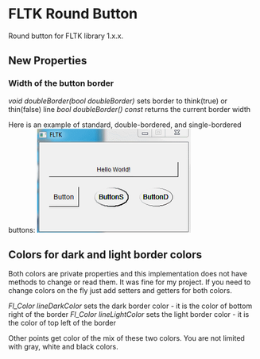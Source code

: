 # FLTK Round Button
Round button for FLTK library 1.x.x. 

## New Properties
### Width of the button border
*void doubleBorder(bool doubleBorder)* sets border to think(true) or thin(false) line
*bool doubleBorder() const* returns the current border width

Here is an example of standard, double-bordered, and single-bordered buttons:
<img src="./images/fltk_round_button.gif" alt="round button demo">

## Colors for dark and light border colors
Both colors are private properties and this implementation does not have methods to change or read them. It was fine for my project. If you need to change colors on the fly just add setters and getters for both colors.

*Fl_Color lineDarkColor* sets the dark border color - it is the color of bottom right of the border
*Fl_Color lineLightColor* sets the light border color - it is the color of top left of the border

Other points get color of the mix of these two colors. You are not limited with gray, white and black colors.